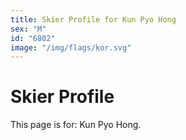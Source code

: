 ```yaml
---
title: Skier Profile for Kun Pyo Hong
sex: "M"
id: "6802"
image: "/img/flags/kor.svg" 
---
```


# Skier Profile

This page is for: Kun Pyo Hong.
    